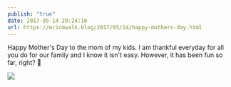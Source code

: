```yaml
---
publish: "true"
date: 2017-05-14 20:24:16
url: https://ericmwalk.blog/2017/05/14/happy-mothers-day.html
---
```


Happy Mother's Day to the mom of my kids. I am thankful everyday for all you do for our family and I know it isn't easy. However, it has been fun so far, right? 🤣

![](https://ericmwalk.blog/uploads/2022/aa7a18bae5.jpg)